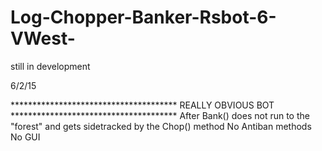 # Log-Chopper-Banker-Rsbot-6-VWest-
still in development

6/2/15

************************************** REALLY OBVIOUS BOT **************************************
After Bank() does not run to the "forest" and gets sidetracked by the Chop() method
No Antiban methods
No GUI
